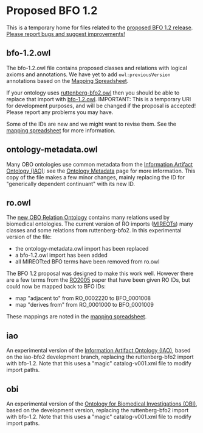 # Proposed BFO 1.2

This is a temporary home for files related to the [proposed BFO 1.2 release](https://docs.google.com/document/d/1QQsfTtzclBrW7PxMdyRGsaQ7pQZIYVkShgVRP5f4VNo/edit). [Please report bugs and suggest improvements!](https://github.com/ontodev/bfo/issues)

## bfo-1.2.owl

The bfo-1.2.owl file contains proposed classes and relations with logical axioms and annotations. We have yet to add `owl:previousVersion` annotations based on the [Mapping Spreadsheet](https://docs.google.com/spreadsheet/ccc?key=0AnbOUYWIQYUEdF9yb0hlUjhBUGRnVWNTVFJQX0xOUlE).

If your ontology uses [ruttenberg-bfo2.owl](http://purl.obolibrary.org/obo/bfo/2010-05-25/ruttenberg-bfo2.owl) then you should be able to replace that import with [bfo-1.2.owl](https://raw.github.com/ontodev/bfo/master/bfo-1.2.owl). IMPORTANT: This is a temporary URI for development purposes, and will be changed if the proposal is accepted! Please report any problems you may have.

Some of the IDs are new and we might want to revise them. See the [mapping spreadsheet](https://docs.google.com/spreadsheet/ccc?key=0AnbOUYWIQYUEdF9yb0hlUjhBUGRnVWNTVFJQX0xOUlE) for more information.

## ontology-metadata.owl

Many OBO ontologies use common metadata from the [Information Artifact Ontology (IAO)](http://information-artifact-ontology.googlecode.com/): see the [Ontology Metadata](http://code.google.com/p/information-artifact-ontology/wiki/OntologyMetadata) page for more information. This copy of the file makes a few minor changes, mainly replacing the ID for "generically dependent continuant" with its new ID.

## ro.owl

The [new OBO Relation Ontology](http://code.google.com/p/obo-relations/) contains many relations used by biomedical ontologies. The current version of RO imports ([MIREOTs](http://obi-ontology.org/page/MIREOT)) many classes and some relations from ruttenberg-bfo2. In this experimental version of the file:

- the ontology-metadata.owl import has been replaced
- a bfo-1.2.owl import has been added
- all MIREOTted BFO terms have been removed from ro.owl

The BFO 1.2 proposal was designed to make this work well. However there are a few terms from the [RO2005](http://www.obofoundry.org/ro/) paper that have been given RO IDs, but could now be mapped back to BFO IDs:

- map "adjacent to" from RO_0002220 to BFO_0001008
- map "derives from" from RO_0001000 to BFO_0001009

These mappings are noted in the [mapping spreadsheet](https://docs.google.com/spreadsheet/ccc?key=0AnbOUYWIQYUEdF9yb0hlUjhBUGRnVWNTVFJQX0xOUlE).

## iao

An experimental version of the [Information Artifact Ontology (IAO)](http://information-artifact-ontology.googlecode.com/), based on the iao-bfo2 development branch, replacing the ruttenberg-bfo2 import with bfo-1.2. Note that this uses a "magic" catalog-v001.xml file to modify import paths.

## obi

An experimental version of the [Ontology for Biomedical Investigations (OBI)](http://obi-ontology.org/), based on the development version, replacing the ruttenberg-bfo2 import with bfo-1.2. Note that this uses a "magic" catalog-v001.xml file to modify import paths.

